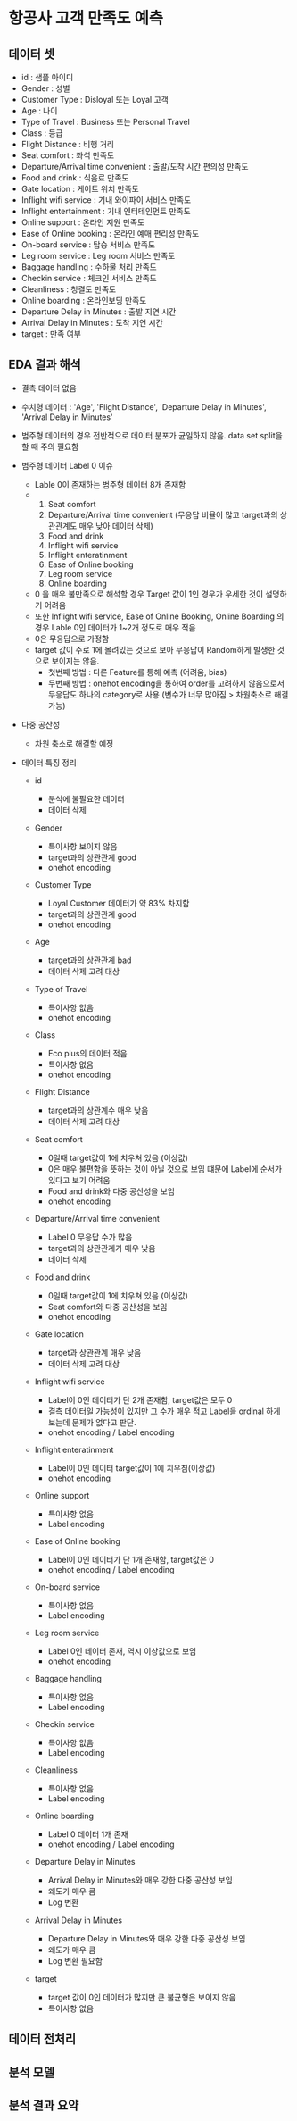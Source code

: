 # 항공사 고객 만족도 예측

## 데이터 셋

- id : 샘플 아이디
- Gender : 성별
- Customer Type : Disloyal 또는 Loyal 고객
- Age : 나이
- Type of Travel : Business 또는 Personal Travel
- Class : 등급
- Flight Distance : 비행 거리
- Seat comfort : 좌석 만족도
- Departure/Arrival time convenient : 출발/도착 시간 편의성 만족도
- Food and drink : 식음료 만족도
- Gate location : 게이트 위치 만족도
- Inflight wifi service : 기내 와이파이 서비스 만족도
- Inflight entertainment : 기내 엔터테인먼트 만족도
- Online support : 온라인 지원 만족도
- Ease of Online booking : 온라인 예매 편리성 만족도
- On-board service : 탑승 서비스 만족도
- Leg room service : Leg room 서비스 만족도
- Baggage handling : 수하물 처리 만족도
- Checkin service : 체크인 서비스 만족도
- Cleanliness : 청결도 만족도
- Online boarding : 온라인보딩 만족도
- Departure Delay in Minutes : 출발 지연 시간
- Arrival Delay in Minutes : 도착 지연 시간
- target : 만족 여부

## EDA 결과 해석

- 결측 데이터 없음

- 수치형 데이터 : 'Age', 'Flight Distance', 'Departure Delay in Minutes', 'Arrival Delay in Minutes'

- 범주형 데이터의 경우 전반적으로 데이터 분포가 균일하지 않음. data set split을 할 때 주의 필요함

- 범주형 데이터 Label 0 이슈

  - Lable 0이 존재하는 범주형 데이터 8개 존재함
  - 1) Seat comfort
    2) Departure/Arrival time convenient (무응답 비율이 많고 target과의 상관관계도 매우 낮아 데이터 삭제)
    3)  Food and drink 
    4) Inflight wifi service
    5) Inflight enteratinment
    6) Ease of Online booking
    7) Leg room service
    8)  Online boarding
  - 0 을 매우 불만족으로 해석할 경우 Target 값이 1인 경우가 우세한 것이 설명하기 어려움
  - 또한 Inflight wifi service, Ease of Online Booking, Online Boarding 의 경우 Lable 0인 데이터가 1~2개 정도로 매우 적음
  - 0은 무응답으로 가정함
  - target 값이 주로 1에 몰려있는 것으로 보아 무응답이 Random하게 발생한 것으로 보이지는 않음.
    - 첫번째 방법 : 다른 Feature를 통해 예측 (어려움, bias)
    - 두번째 방법 :  onehot encoding을 통하여 order를 고려하지 않음으로서 무응답도 하나의 category로 사용 (변수가 너무 많아짐 > 차원축소로 해결 가능)

- 다중 공산성

  - 차원 축소로 해결할 예정

- 데이터 특징 정리

  - id
    - 분석에 불필요한 데이터
    - 데이터 삭제

  - Gender  
    - 특이사항 보이지 않음
    - target과의 상관관계 good
    - onehot encoding

  - Customer Type 
    - Loyal Customer 데이터가 약 83% 차지함
    -  target과의 상관관계 good
    -  onehot encoding

  - Age 
    - target과의 상관관계 bad
    - 데이터 삭제 고려 대상

  - Type of Travel
    - 특이사항 없음 
    - onehot encoding

  - Class
    - Eco plus의 데이터 적음
    - 특이사항 없음 
    - onehot encoding

  - Flight Distance
    - target과의 상관계수 매우 낮음
    - 데이터 삭제 고려 대상

  - Seat comfort
    - 0일때 target값이 1에 치우쳐 있음 (이상값)
    - 0은 매우 불편함을 뜻하는 것이 아닐 것으로 보임 떄문에 Label에 순서가 있다고 보기 어려움
    - Food and drink와 다중 공산성을 보임
    - onehot encoding

  - Departure/Arrival time convenient
    - Label 0 무응답 수가 많음
    - target과의 상관관계가 매우 낮음
    - 데이터 삭제

  - Food and drink
    - 0일때 target값이 1에 치우쳐 있음 (이상값)
    - Seat comfort와 다중 공산성을 보임
    - onehot encoding

  - Gate location
    - target과 상관관계 매우 낮음
    - 데이터 삭제 고려 대상

  - Inflight wifi service
    - Label이 0인 데이터가 단 2개 존재함, target값은 모두 0
    - 결측 데이터일 가능성이 있지만 그 수가 매우 적고 Label을 ordinal 하게 보는데 문제가 없다고 판단.
    - onehot encoding / Label encoding

  - Inflight enteratinment
    - Label이 0인 데이터 target값이 1에 치우침(이상값)
    - onehot encoding

  - Online support
    - 특이사항 없음
    - Label encoding

  - Ease of Online booking
    - Label이 0인 데이터가 단 1개 존재함, target값은 0
    - onehot encoding / Label encoding

  - On-board service
    - 특이사항 없음
    - Label encoding

  - Leg room service
    - Label 0인 데이터 존재, 역시 이상값으로 보임
    - onehot encoding

  - Baggage handling
    - 특이사항 없음
    - Label encoding

  - Checkin service
    - 특이사항 없음
    - Label encoding

  - Cleanliness
    - 특이사항 없음
    - Label encoding

  - Online boarding
    - Label 0 데이터 1개 존재
    - onehot encoding / Label encoding

  - Departure Delay in Minutes
    - Arrival Delay in Minutes와 매우 강한 다중 공산성 보임
    - 왜도가 매우 큼
    - Log 변환

  - Arrival Delay in Minutes
    - Departure Delay in Minutes와 매우 강한 다중 공산성 보임
    - 왜도가 매우 큼 
    - Log 변환 필요함

  - target
    - target 값이 0인 데이터가 많지만 큰 불균형은 보이지 않음
    - 특이사항 없음




## 데이터 전처리



## 분석 모델



## 분석 결과 요약 



